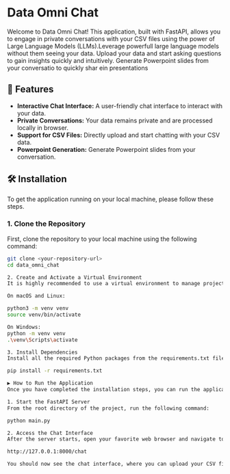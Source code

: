 # Data Omni Chat 

Welcome to Data Omni Chat! This application, built with FastAPI, allows you to engage in private conversations with your CSV files using the power of Large Language Models (LLMs).Leverage powerfull large language models without them seeing your data. Upload your data and start asking questions to gain insights quickly and intuitively. Generate Powerpoint slides from your conversatio to quickly shar ein presentations

## 🚀 Features

* **Interactive Chat Interface:** A user-friendly chat interface to interact with your data.
* **Private Conversations:** Your data remains private and are processed locally in browser.
* **Support for CSV Files:** Directly upload and start chatting with your CSV data.
* **Powerpoint Generation:** Generate Powerpoint slides from your conversation.

## 🛠️ Installation

To get the application running on your local machine, please follow these steps.

### 1. Clone the Repository

First, clone the repository to your local machine using the following command:

```bash
git clone <your-repository-url>
cd data_omni_chat

2. Create and Activate a Virtual Environment
It is highly recommended to use a virtual environment to manage project dependencies.

On macOS and Linux:

python3 -m venv venv
source venv/bin/activate

On Windows:
python -m venv venv
.\venv\Scripts\activate

3. Install Dependencies
Install all the required Python packages from the requirements.txt file:

pip install -r requirements.txt

▶️ How to Run the Application
Once you have completed the installation steps, you can run the application with a single command.

1. Start the FastAPI Server
From the root directory of the project, run the following command:

python main.py

2. Access the Chat Interface
After the server starts, open your favorite web browser and navigate to the following URL:

http://127.0.0.1:8000/chat

You should now see the chat interface, where you can upload your CSV file and begin your conversation!